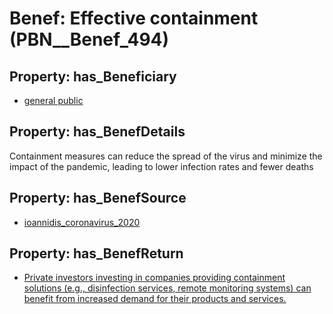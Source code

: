 # Benef: __Effective containment__ (PBN__Benef_494)

## Property: has_Beneficiary

* [general public](../Stakeholder/PBN__Stakeholder_29)

## Property: has_BenefDetails

Containment measures can reduce the spread of the virus and minimize the impact of the pandemic, leading to lower infection rates and fewer deaths

## Property: has_BenefSource

* [ioannidis_coronavirus_2020](../Article/PBN__Article_101)

## Property: has_BenefReturn

* [Private investors investing in companies providing containment solutions (e.g., disinfection services, remote monitoring systems) can benefit from increased demand for their products and services.](../BenefReturn/PBN__BenefReturn_537)

